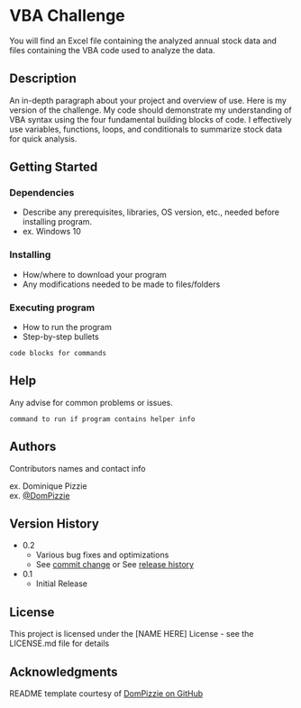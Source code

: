 # VBA Challenge

You will find an Excel file containing the analyzed annual stock data and files containing the VBA code used to analyze the data.

## Description

An in-depth paragraph about your project and overview of use. Here is my version of the challenge. My code should demonstrate my understanding of VBA syntax using the four fundamental building blocks of code. I effectively use variables, functions, loops, and conditionals to summarize stock data for quick analysis.

## Getting Started

### Dependencies

* Describe any prerequisites, libraries, OS version, etc., needed before installing program.
* ex. Windows 10

### Installing

* How/where to download your program
* Any modifications needed to be made to files/folders

### Executing program

* How to run the program
* Step-by-step bullets
```
code blocks for commands
```

## Help

Any advise for common problems or issues.
```
command to run if program contains helper info
```

## Authors

Contributors names and contact info

ex. Dominique Pizzie  
ex. [@DomPizzie](https://twitter.com/dompizzie)

## Version History

* 0.2
    * Various bug fixes and optimizations
    * See [commit change]() or See [release history]()
* 0.1
    * Initial Release

## License

This project is licensed under the [NAME HERE] License - see the LICENSE.md file for details

## Acknowledgments

README template courtesy of [DomPizzie on GitHub ](https://gist.github.com/DomPizzie/7a5ff55ffa9081f2de27c315f5018afc#project-title)
